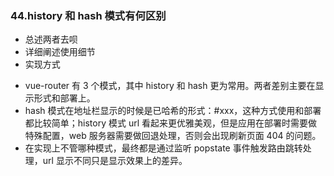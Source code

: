 ### 44.history 和 hash 模式有何区别

- 总述两者去呗
- 详细阐述使用细节
- 实现方式

* vue-router 有 3 个模式，其中 history 和 hash 更为常用。两者差别主要在显示形式和部署上。
* hash 模式在地址栏显示的时候是已哈希的形式：#xxx，这种方式使用和部署都比较简单；history 模式 url 看起来更优雅美观，但是应用在部署时需要做特殊配置，web 服务器需要做回退处理，否则会出现刷新页面 404 的问题。
* 在实现上不管哪种模式，最终都是通过监听 popstate 事件触发路由跳转处理，url 显示不同只是显示效果上的差异。
